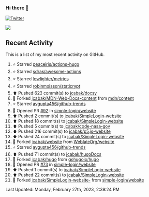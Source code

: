 ### Hi there 👋

[![Twitter](https://img.shields.io/twitter/follow/jcabak?style=social)](https://twitter.com/intent/follow?screen_name=JCabak)

![](http://github-profile-summary-cards.vercel.app/api/cards/profile-details?username=jcabak&theme=github)

<!--
**jcabak/jcabak** is a ✨ _special_ ✨ repository because its `README.md` (this file) appears on your GitHub profile.

Here are some ideas to get you started:

- 🔭 I’m currently working on ...
- 🌱 I’m currently learning ...
- 👯 I’m looking to collaborate on ...
- 🤔 I’m looking for help with ...
- 💬 Ask me about ...
- 📫 How to reach me: ...
- 😄 Pronouns: ...
- ⚡ Fun fact: ...
-->
## Recent Activity

This is a list of my most recent activity on GitHub.

<!--RECENT_ACTIVITY:start-->
1. ⭐ Starred [peaceiris/actions-hugo](https://github.com/peaceiris/actions-hugo)<br>
2. ⭐ Starred [sdras/awesome-actions](https://github.com/sdras/awesome-actions)<br>
3. ⭐ Starred [lowlighter/metrics](https://github.com/lowlighter/metrics)<br>
4. ⭐ Starred [robinmoisson/staticrypt](https://github.com/robinmoisson/staticrypt)<br>
5. ⬆️ Pushed 623 commit(s) to [jcabak/docsy](https://github.com/jcabak/docsy)<br>
6. 🔱 Forked [jcabak/MDN-Web-Docs-content](https://github.com/jcabak/MDN-Web-Docs-content) from [mdn/content](https://github.com/mdn/content)<br>
7. ⭐ Starred [avgupta456/github-trends](https://github.com/avgupta456/github-trends)<br>
8. 💪 Opened PR [#92](https://github.com/simple-login/website/pull/92) in [simple-login/website](https://github.com/simple-login/website)<br>
9. ⬆️ Pushed 2 commit(s) to [jcabak/SimpleLogin-website](https://github.com/jcabak/SimpleLogin-website)<br>
10. ⬆️ Pushed 18 commit(s) to [jcabak/SimpleLogin-website](https://github.com/jcabak/SimpleLogin-website)<br>
11. ⬆️ Pushed 5 commit(s) to [jcabak/code-nasa-gov](https://github.com/jcabak/code-nasa-gov)<br>
12. ⬆️ Pushed 216 commit(s) to [jcabak/p5.js-website](https://github.com/jcabak/p5.js-website)<br>
13. ⬆️ Pushed 24 commit(s) to [jcabak/SimpleLogin-website](https://github.com/jcabak/SimpleLogin-website)<br>
14. 🔱 Forked [jcabak/website](https://github.com/jcabak/website) from [WeblateOrg/website](https://github.com/WeblateOrg/website)<br>
15. ⭐ Starred [avgupta456/github-trends](https://github.com/avgupta456/github-trends)<br>
16. ⬆️ Pushed 71 commit(s) to [jcabak/hugoDocs](https://github.com/jcabak/hugoDocs)<br>
17. 🔱 Forked [jcabak/hugo](https://github.com/jcabak/hugo) from [gohugoio/hugo](https://github.com/gohugoio/hugo)<br>
18. 💪 Opened PR [#73](https://github.com/simple-login/website/pull/73) in [simple-login/website](https://github.com/simple-login/website)<br>
19. ⬆️ Pushed 1 commit(s) to [jcabak/SimpleLogin-website](https://github.com/jcabak/SimpleLogin-website)<br>
20. ⬆️ Pushed 22 commit(s) to [jcabak/SimpleLogin-website](https://github.com/jcabak/SimpleLogin-website)<br>
21. 🔱 Forked [jcabak/SimpleLogin-website-](https://github.com/jcabak/SimpleLogin-website-) from [simple-login/website](https://github.com/simple-login/website)<br>
<!--RECENT_ACTIVITY:end-->

<!--RECENT_ACTIVITY:last_update-->
Last Updated: Monday, February 27th, 2023, 2:39:24 PM
<!--RECENT_ACTIVITY:last_update_end-->
